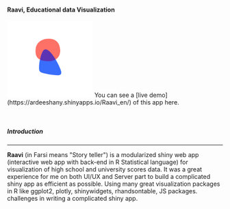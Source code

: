 #### Raavi, Educational data Visualization

<img src="Logo.png" width="200">  
You can see a [live demo](https://ardeeshany.shinyapps.io/Raavi_en/) of this app here.

&nbsp;

##### Introduction
* * *
**Raavi** (in Farsi means "Story teller") is a modularized shiny web app (interactive web app with back-end in R Statistical language) for visualization of high school and university scores data. It was a great experience for me on both UI/UX and Server part to build a complicated shiny app as efficient as possible. Using many great visualization packages in R like ggplot2, plotly, shinywidgets, rhandsontable, JS packages. challenges in writing a complicated shiny app.



